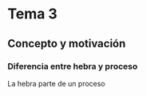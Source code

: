 # Tema 3

## Concepto y motivación 

### Diferencia entre hebra y proceso 

La hebra parte de un proceso
